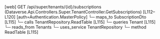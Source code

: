 [web] GET /api/super/tenants/{id}/subscriptions  (Dataverse.Api.Controllers.Super.TenantController.GetSubscriptions)  [L112–L120] [auth=Authentication.MasterPolicy]
  └─ maps_to SubscriptionDto [L115]
  └─ calls TenantRepository.ReadTable [L115]
  └─ queries Tenant [L115]
    └─ reads_from Tenants
  └─ uses_service TenantRepository
    └─ method ReadTable [L115]

